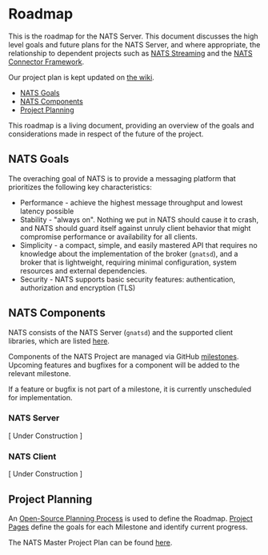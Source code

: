 # Roadmap

This is the roadmap for the NATS Server. This document discusses the high level goals and future plans 
for the NATS Server, and where appropriate, the relationship to dependent projects such as 
[NATS Streaming](https://github.com/nats-io/nats-streaming-server) and the 
[NATS Connector Framework](https://github.com/nats-io/nats-connector-framework).  

Our project plan is kept updated on [the wiki](https://github.com/nats-io/gnatsd/wiki).

* [NATS Goals](#nats-goals)
* [NATS Components](#nats-components)
* [Project Planning](#project-planning)

This roadmap is a living document, providing an overview of the goals and
considerations made in respect of the future of the project.

## NATS Goals

The overaching goal of NATS is to provide a messaging platform that prioritizes the following key characteristics:
  
 * Performance - achieve the highest message throughput and lowest latency possible
 * Stability - "always on". Nothing we put in NATS should cause it to crash, and NATS should guard itself against unruly client behavior that might compromise performance or availability for all clients.
 * Simplicity - a compact, simple, and easily mastered API that requires no knowledge about the implementation of the broker (`gnatsd`), and a broker that is lightweight, requiring minimal configuration, system resources and external dependencies.
 * Security - NATS supports basic security features: authentication, authorization and encryption (TLS) 

## NATS Components

NATS consists of the NATS Server (`gnatsd`) and the supported client libraries, which are listed 
[here](http://nats.io/download).

Components of the NATS Project are managed via GitHub [milestones](https://github.com/nats-io/gnatsd/milestones).
Upcoming features and bugfixes for a component will be added to the relevant milestone. 

If a feature or bugfix is not part of a milestone, it is currently unscheduled for implementation. 

### NATS Server

[ Under Construction ]

### NATS Client

[ Under Construction ]

## Project Planning

An [Open-Source Planning Process](https://github.com/nats-io/gnatsd/wiki/Open-Source-Planning-Process) is 
used to define the Roadmap. [Project Pages](https://github.com/nats-io/gnatsd/wiki) define the 
goals for each Milestone and identify current progress.

The NATS Master Project Plan can be found [here](https://github.com/nats-io/roadmap/wiki).


